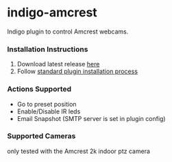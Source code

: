 indigo-amcrest
=============

Indigo plugin to control Amcrest webcams.

### Installation Instructions

1. Download latest release [here](https://github.com/yamanote1138/indigo-amcrest/releases)
2. Follow [standard plugin installation process](http://bit.ly/1e1Vc7b)

### Actions Supported

- Go to preset position
- Enable/Disable IR leds
- Email Snapshot (SMTP server is set in plugin config)

### Supported Cameras

only tested with the Amcrest 2k indoor ptz camera
